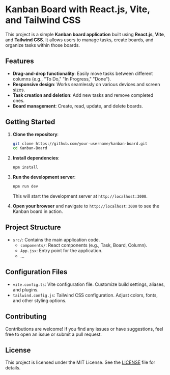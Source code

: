 # Kanban Board with React.js, Vite, and Tailwind CSS

This project is a simple **Kanban board application** built using **React.js**, **Vite**, and **Tailwind CSS**. It allows users to manage tasks, create boards, and organize tasks within those boards.

## Features


- **Drag-and-drop functionality**: Easily move tasks between different columns (e.g., "To Do," "In Progress," "Done").
- **Responsive design**: Works seamlessly on various devices and screen sizes.
- **Task creation and deletion**: Add new tasks and remove completed ones.
- **Board management**: Create, read, update, and delete boards.

## Getting Started

1. **Clone the repository**:

    ```bash
    git clone https://github.com/your-username/kanban-board.git
    cd Kanban-Board
    ```

2. **Install dependencies**:

    ```bash
    npm install
    ```

3. **Run the development server**:

    ```bash
    npm run dev
    ```

    This will start the development server at `http://localhost:3000`.

4. **Open your browser** and navigate to `http://localhost:3000` to see the Kanban board in action.

## Project Structure

- `src/`: Contains the main application code.
  - `components/`: React components (e.g., Task, Board, Column).
  - `App.jsx`: Entry point for the application.
  - ...

## Configuration Files

- `vite.config.ts`: Vite configuration file. Customize build settings, aliases, and plugins.
- `tailwind.config.js`: Tailwind CSS configuration. Adjust colors, fonts, and other styling options.

## Contributing

Contributions are welcome! If you find any issues or have suggestions, feel free to open an issue or submit a pull request.

## License

This project is licensed under the MIT License. See the [LICENSE](LICENSE) file for details.
